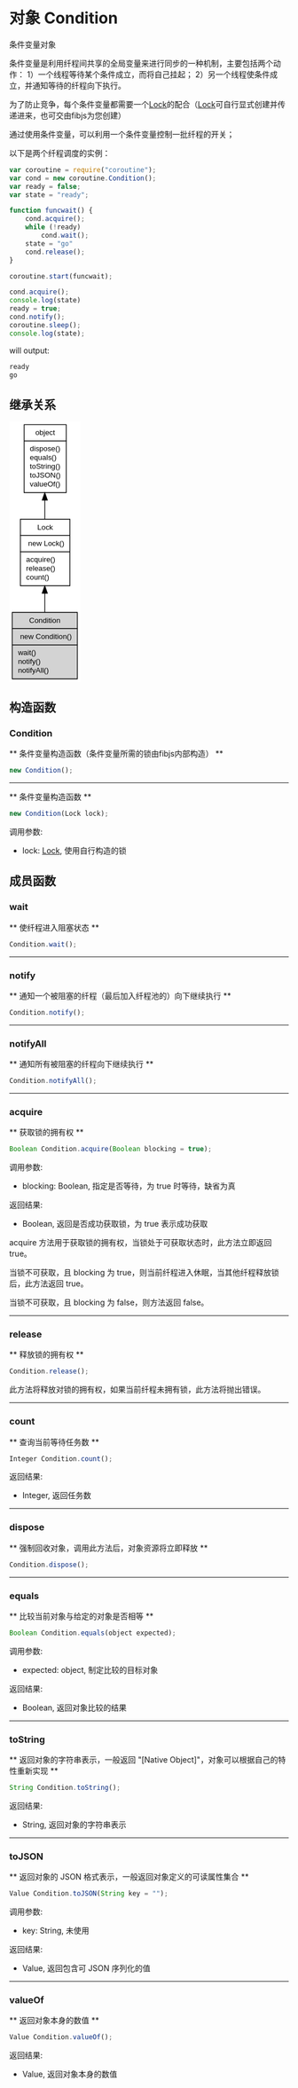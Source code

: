 # 对象 Condition
条件变量对象

条件变量是利用纤程间共享的全局变量来进行同步的一种机制，主要包括两个动作：
1）一个线程等待某个条件成立，而将自己挂起；
2）另一个线程使条件成立，并通知等待的纤程向下执行。

为了防止竞争，每个条件变量都需要一个[Lock](Lock.md)的配合（[Lock](Lock.md)可自行显式创建并传递进来，也可交由fibjs为您创建）

通过使用条件变量，可以利用一个条件变量控制一批纤程的开关；

以下是两个纤程调度的实例：

```JavaScript
var coroutine = require("coroutine");
var cond = new coroutine.Condition();
var ready = false;
var state = "ready";

function funcwait() {
    cond.acquire();
    while (!ready)
        cond.wait();
    state = "go"
    cond.release();
}

coroutine.start(funcwait);

cond.acquire();
console.log(state)
ready = true;
cond.notify();
coroutine.sleep();
console.log(state);
```

will output:
```sh
ready
go
```

## 继承关系
<div class="inherits"><svg width="96pt" height="352pt" viewBox="0.00 0.00 96.00 352.00" xmlns="http://www.w3.org/2000/svg" xmlns:xlink="http://www.w3.org/1999/xlink">
<g id="graph0" class="graph" transform="scale(1 1) rotate(0) translate(4 348)">
<title>%0</title>
<polygon fill="#ffffff" stroke="transparent" points="-4,4 -4,-348 92,-348 92,4 -4,4"/>
<!-- object -->
<g id="node1" class="node">
<title>object</title>
<g id="a_node1"><a xlink:href="object.md" xlink:title="object">
<polygon fill="#ffffff" stroke="transparent" points="15.5,-252 15.5,-344 72.5,-344 72.5,-252 15.5,-252"/>
<polygon fill="none" stroke="#000000" points="16,-322 16,-344 73,-344 73,-322 16,-322"/>
<text text-anchor="start" x="31.1625" y="-330" font-family="Helvetica,sans-Serif" font-size="10.00" fill="#000000">object</text>
<polygon fill="none" stroke="#000000" points="16,-252 16,-322 73,-322 73,-252 16,-252"/>
<text text-anchor="start" x="21" y="-308" font-family="Helvetica,sans-Serif" font-size="10.00" fill="#000000"> dispose()</text>
<text text-anchor="start" x="21" y="-296" font-family="Helvetica,sans-Serif" font-size="10.00" fill="#000000"> equals()</text>
<text text-anchor="start" x="21" y="-284" font-family="Helvetica,sans-Serif" font-size="10.00" fill="#000000"> toString()</text>
<text text-anchor="start" x="21" y="-272" font-family="Helvetica,sans-Serif" font-size="10.00" fill="#000000"> toJSON()</text>
<text text-anchor="start" x="21" y="-260" font-family="Helvetica,sans-Serif" font-size="10.00" fill="#000000"> valueOf()</text>
</a>
</g>
</g>
<!-- Lock -->
<g id="node2" class="node">
<title>Lock</title>
<g id="a_node2"><a xlink:href="Lock.md" xlink:title="Lock">
<polygon fill="#ffffff" stroke="transparent" points="10.5,-126 10.5,-216 77.5,-216 77.5,-126 10.5,-126"/>
<polygon fill="none" stroke="#000000" points="11,-194 11,-216 78,-216 78,-194 11,-194"/>
<text text-anchor="start" x="33.941" y="-202" font-family="Helvetica,sans-Serif" font-size="10.00" fill="#000000">Lock</text>
<polygon fill="none" stroke="#000000" points="11,-172 11,-194 78,-194 78,-172 11,-172"/>
<text text-anchor="start" x="16" y="-180" font-family="Helvetica,sans-Serif" font-size="10.00" fill="#000000">  new Lock()</text>
<polygon fill="none" stroke="#000000" points="11,-126 11,-172 78,-172 78,-126 11,-126"/>
<text text-anchor="start" x="16" y="-158" font-family="Helvetica,sans-Serif" font-size="10.00" fill="#000000"> acquire()</text>
<text text-anchor="start" x="16" y="-146" font-family="Helvetica,sans-Serif" font-size="10.00" fill="#000000"> release()</text>
<text text-anchor="start" x="16" y="-134" font-family="Helvetica,sans-Serif" font-size="10.00" fill="#000000"> count()</text>
</a>
</g>
</g>
<!-- object&#45;&gt;Lock -->
<g id="edge1" class="edge">
<title>object-&gt;Lock</title>
<path fill="none" stroke="#000000" d="M44,-241.5361C44,-233.0253 44,-224.3439 44,-216.1135"/>
<polygon fill="#000000" stroke="#000000" points="40.5001,-241.7908 44,-251.7908 47.5001,-241.7909 40.5001,-241.7908"/>
</g>
<!-- Condition -->
<g id="node3" class="node">
<title>Condition</title>
<g id="a_node3"><a xlink:title="Condition">
<polygon fill="#d3d3d3" stroke="transparent" points="0,0 0,-90 88,-90 88,0 0,0"/>
<polygon fill="none" stroke="#000000" points="0,-68 0,-90 88,-90 88,-68 0,-68"/>
<text text-anchor="start" x="22.8845" y="-76" font-family="Helvetica,sans-Serif" font-size="10.00" fill="#000000">Condition</text>
<polygon fill="none" stroke="#000000" points="0,-46 0,-68 88,-68 88,-46 0,-46"/>
<text text-anchor="start" x="5" y="-54" font-family="Helvetica,sans-Serif" font-size="10.00" fill="#000000">  new Condition()</text>
<polygon fill="none" stroke="#000000" points="0,0 0,-46 88,-46 88,0 0,0"/>
<text text-anchor="start" x="5" y="-32" font-family="Helvetica,sans-Serif" font-size="10.00" fill="#000000"> wait()</text>
<text text-anchor="start" x="5" y="-20" font-family="Helvetica,sans-Serif" font-size="10.00" fill="#000000"> notify()</text>
<text text-anchor="start" x="5" y="-8" font-family="Helvetica,sans-Serif" font-size="10.00" fill="#000000"> notifyAll()</text>
</a>
</g>
</g>
<!-- Lock&#45;&gt;Condition -->
<g id="edge2" class="edge">
<title>Lock-&gt;Condition</title>
<path fill="none" stroke="#000000" d="M44,-115.6465C44,-107.1565 44,-98.4784 44,-90.2414"/>
<polygon fill="#000000" stroke="#000000" points="40.5001,-115.867 44,-125.867 47.5001,-115.867 40.5001,-115.867"/>
</g>
</g>
</svg></div>

## 构造函数
        
### Condition
** 条件变量构造函数（条件变量所需的锁由fibjs内部构造） **

```JavaScript
new Condition();
```

--------------------------
** 条件变量构造函数 **

```JavaScript
new Condition(Lock lock);
```

调用参数:
* lock: [Lock](Lock.md), 使用自行构造的锁

## 成员函数
        
### wait
** 使纤程进入阻塞状态 **

```JavaScript
Condition.wait();
```

--------------------------
### notify
** 通知一个被阻塞的纤程（最后加入纤程池的）向下继续执行 **

```JavaScript
Condition.notify();
```

--------------------------
### notifyAll
** 通知所有被阻塞的纤程向下继续执行 **

```JavaScript
Condition.notifyAll();
```

--------------------------
### acquire
** 获取锁的拥有权 **

```JavaScript
Boolean Condition.acquire(Boolean blocking = true);
```

调用参数:
* blocking: Boolean, 指定是否等待，为 true 时等待，缺省为真

返回结果:
* Boolean, 返回是否成功获取锁，为 true 表示成功获取

acquire 方法用于获取锁的拥有权，当锁处于可获取状态时，此方法立即返回 true。

当锁不可获取，且 blocking 为 true，则当前纤程进入休眠，当其他纤程释放锁后，此方法返回 true。

当锁不可获取，且 blocking 为 false，则方法返回 false。

--------------------------
### release
** 释放锁的拥有权 **

```JavaScript
Condition.release();
```

此方法将释放对锁的拥有权，如果当前纤程未拥有锁，此方法将抛出错误。

--------------------------
### count
** 查询当前等待任务数 **

```JavaScript
Integer Condition.count();
```

返回结果:
* Integer, 返回任务数

--------------------------
### dispose
** 强制回收对象，调用此方法后，对象资源将立即释放 **

```JavaScript
Condition.dispose();
```

--------------------------
### equals
** 比较当前对象与给定的对象是否相等 **

```JavaScript
Boolean Condition.equals(object expected);
```

调用参数:
* expected: object, 制定比较的目标对象

返回结果:
* Boolean, 返回对象比较的结果

--------------------------
### toString
** 返回对象的字符串表示，一般返回 "[Native Object]"，对象可以根据自己的特性重新实现 **

```JavaScript
String Condition.toString();
```

返回结果:
* String, 返回对象的字符串表示

--------------------------
### toJSON
** 返回对象的 JSON 格式表示，一般返回对象定义的可读属性集合 **

```JavaScript
Value Condition.toJSON(String key = "");
```

调用参数:
* key: String, 未使用

返回结果:
* Value, 返回包含可 JSON 序列化的值

--------------------------
### valueOf
** 返回对象本身的数值 **

```JavaScript
Value Condition.valueOf();
```

返回结果:
* Value, 返回对象本身的数值

